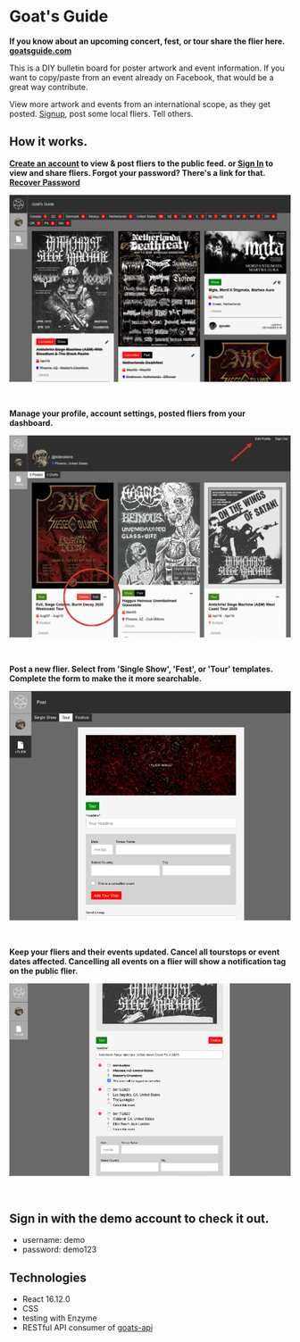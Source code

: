 # Goat's Guide

**If you know about an upcoming concert, fest, or tour share the flier here. [goatsguide.com](https://goatsguide.com)**

This is a DIY bulletin board for poster artwork and event information.
If you want to copy/paste from an event already on Facebook,
that would be a great way contribute.

View more artwork and events from an international scope, as they get posted.
[Signup](https://goatsguide.com/public/signup), post some local fliers. Tell others.


## How it works.

**[Create an account](https://goatsguide.com/public/signup) to view & post fliers to the public feed. or [Sign In](https://goatsguide.com/public/signin) to view and share fliers. Forgot your password? There's a link for that. [Recover Password](https://goatsguide.com/public/recover)**

![flier feed screenshot](./src/assets/ss-flier-feed.png)

<br/>

**Manage your profile, account settings, posted fliers from your dashboard.**

![dashboard screenshot](./src/assets/ss-edit-flier-profile.png)

<br/>

**Post a new flier. Select from 'Single Show', 'Fest', or 'Tour' templates. Complete the form to make the it more searchable.**

![post flier screenshot](./src/assets/ss-create-flier.png)

<br/>

**Keep your fliers and their events updated. Cancel all tourstops or event dates affected. Cancelling all events on a flier will show a notification tag on the public flier.**

![post flier screenshot](./src/assets/ss-cancel-events.png)

<br/>

## Sign in with the demo account to check it out.
- username: demo
- password: demo123


## Technologies

- React 16.12.0
- CSS
- testing with Enzyme
- RESTful API consumer of [goats-api](https://github.com/killeraliens/goats-api)


